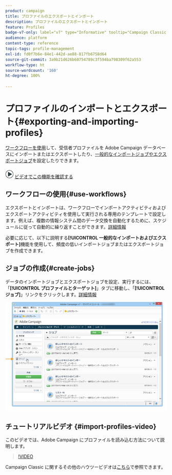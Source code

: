 ```yaml
---
product: campaign
title: プロファイルのエクスポートとインポート
description: プロファイルのエクスポートとインポート
feature: Profiles
badge-v7-only: label="v7" type="Informative" tooltip="Campaign Classic v7 にのみ適用されます"
audience: platform
content-type: reference
topic-tags: profile-management
exl-id: fd0f7b6e-84e1-442d-ae88-817fb6758d64
source-git-commit: 3a9b21d626b60754789c3f594ba798309f62a553
workflow-type: ht
source-wordcount: '160'
ht-degree: 100%

---
```


# プロファイルのインポートとエクスポート{#exporting-and-importing-profiles}



[ワークフローを使用](#use-workflows)して、受信者プロファイルを Adobe Campaign データベースにインポートまたはエクスポートしたり、[一般的なインポートジョブやエクスポートジョブ](#create-jobs)を設定したりできます。

![](assets/do-not-localize/how-to-video.png) [ビデオでこの機能を確認する](#import-profiles-video)

## ワークフローの使用{#use-workflows}

エクスポートとインポートは、ワークフローでインポートアクティビティおよびエクスポートアクティビティを使用して実行される専用のテンプレートで設定します。例えば、複数の情報システム間のデータ交換を自動化するために、スケジュールに従って自動的に繰り返すことができます。[詳細情報](../../platform/using/import-export-workflows.md#best-practices-when-importing-data)

必要に応じて、以下に説明する&#x200B;**[!UICONTROL 一般的なインポートおよびエクスポート]**&#x200B;機能を使用して、頻度の低いインポートジョブまたはエクスポートジョブを作成できます。

## ジョブの作成{#create-jobs}

データのインポートジョブとエクスポートジョブを設定、実行するには、「**[!UICONTROL プロファイルとターゲット]**」タブに移動し、「**[!UICONTROL ジョブ]**」リンクをクリックします。[詳細情報](../../platform/using/about-generic-imports-exports.md)

![](assets/s_ncs_user_interface_import_link.png)


## チュートリアルビデオ {#import-profiles-video}

このビデオでは、Adobe Campaign にプロファイルを読み込む方法について説明します。

>[!VIDEO](https://video.tv.adobe.com/v/25608?quality=12)

Campaign Classic に関するその他のハウツービデオは[こちら](https://experienceleague.adobe.com/docs/campaign-classic-learn/tutorials/overview.html?lang=ja)で参照できます。
